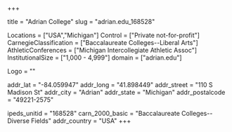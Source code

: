 
+++

title = "Adrian College"
slug = "adrian.edu_168528"

Locations = ["USA","Michigan"]
Control = ["Private not-for-profit"]
CarnegieClassification = ["Baccalaureate Colleges--Liberal Arts"]
AthleticConferences = ["Michigan Intercollegiate Athletic Assoc"]
InstitutionalSize = ["1,000 - 4,999"]
domain = ["adrian.edu"]

Logo = ""

addr_lat = "-84.059947"
addr_long = "41.898449"
addr_street = "110 S Madison St"
addr_city = "Adrian"
addr_state = "Michigan"
addr_postalcode = "49221-2575"

ipeds_unitid = "168528"
carn_2000_basic = "Baccalaureate Colleges--Diverse Fields"
addr_country = "USA"
+++
    
